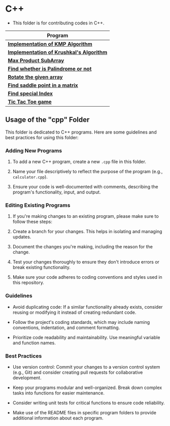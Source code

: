 
# C++

- This folder is for contributing codes in C++.

| Program                                                    |
| ---------------------------------------------------------- |
| **[Implementation of KMP Algorithm](kmpalgorithm.cpp)**    |
| **[Implementation of Krushkal's Algorithm](krushkal.cpp)** |
| **[Max Product SubArray](MaxProductSubArray.cpp)**         |
| **[Find whether is Palindrome or not](Palindrome.cpp)**    |
| **[Rotate the given array](rotatearr.cpp)**                |
| **[Find saddle point in a matrix](saddle.cpp)**            |
| **[Find special Index](specialindex2.cpp)**                |
| **[Tic Tac Toe game](tictactoe.cpp)**                      |

## Usage of the "cpp" Folder

This folder is dedicated to C++ programs. Here are some guidelines and best practices for using this folder:

### Adding New Programs

1. To add a new C++ program, create a new `.cpp` file in this folder.

2. Name your file descriptively to reflect the purpose of the program (e.g., `calculator.cpp`).

3. Ensure your code is well-documented with comments, describing the program's functionality, input, and output.

### Editing Existing Programs

1. If you're making changes to an existing program, please make sure to follow these steps:

2. Create a branch for your changes. This helps in isolating and managing updates.

3. Document the changes you're making, including the reason for the change.

4. Test your changes thoroughly to ensure they don't introduce errors or break existing functionality.

5. Make sure your code adheres to coding conventions and styles used in this repository.

### Guidelines

- Avoid duplicating code: If a similar functionality already exists, consider reusing or modifying it instead of creating redundant code.

- Follow the project's coding standards, which may include naming conventions, indentation, and comment formatting.

- Prioritize code readability and maintainability. Use meaningful variable and function names.

### Best Practices

- Use version control: Commit your changes to a version control system (e.g., Git) and consider creating pull requests for collaborative development.

- Keep your programs modular and well-organized. Break down complex tasks into functions for easier maintenance.

- Consider writing unit tests for critical functions to ensure code reliability.

- Make use of the README files in specific program folders to provide additional information about each program.
